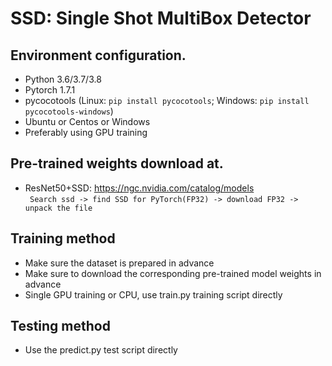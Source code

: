# SSD: Single Shot MultiBox Detector


## Environment configuration.
* Python 3.6/3.7/3.8
* Pytorch 1.7.1
* pycocotools (Linux: ``pip install pycocotools``; Windows: ``pip install pycocotools-windows``)
* Ubuntu or Centos or Windows
* Preferably using GPU training


## Pre-trained weights download at.
* ResNet50+SSD: https://ngc.nvidia.com/catalog/models  
 ` Search ssd -> find SSD for PyTorch(FP32) -> download FP32 -> unpack the file`


## Training method
* Make sure the dataset is prepared in advance
* Make sure to download the corresponding pre-trained model weights in advance
* Single GPU training or CPU, use train.py training script directly

## Testing method
* Use the predict.py test script directly
